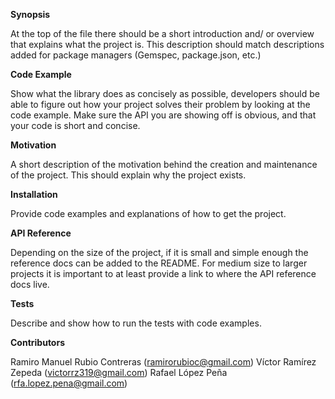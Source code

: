 <b>Synopsis</b>

At the top of the file there should be a short introduction and/ or overview that explains what the project is. This description should match descriptions added for package managers (Gemspec, package.json, etc.)

<b>Code Example</b>

Show what the library does as concisely as possible, developers should be able to figure out how your project solves their problem by looking at the code example. Make sure the API you are showing off is obvious, and that your code is short and concise.

<b>Motivation</b>

A short description of the motivation behind the creation and maintenance of the project. This should explain why the project exists.

<b>Installation</b>

Provide code examples and explanations of how to get the project.

<b>API Reference</b>

Depending on the size of the project, if it is small and simple enough the reference docs can be added to the README. For medium size to larger projects it is important to at least provide a link to where the API reference docs live.

<b>Tests</b>

Describe and show how to run the tests with code examples.

<b>Contributors</b>

Ramiro Manuel Rubio Contreras (ramirorubioc@gmail.com)
Víctor Ramírez Zepeda (victorrz319@gmail.com)
Rafael López Peña (rfa.lopez.pena@gmail.com)
